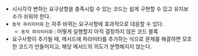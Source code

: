 - 시시각각 변하는 요구상항을 충족시킬 수 있는 코드는 쉽게 구현할 수 있고 유지보수가 쉬워야 한다.
- `동작 파리미터화` 는 자주 바뀌는 요구사항에 효과적으로 대응할 수 있다.
  - `동작 파리미터화` : 어떻게 실행할지 아직 결정하지 않은 코드 블록
- 요구사항이 추가될 때, 메서드에 파라미터를 추가하는 식으로 문제를 해결하면 모호한 코드가 만들어지고, 해당 메서드의 의도가 분명해지지 않는다.
``` java

```
